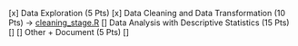 [x] Data Exploration (5 Pts)
[x] Data Cleaning and Data Transformation (10 Pts) -> [cleaning_stage.R](./cleaning_stage.R)
[] Data Analysis with Descriptive Statistics (15 Pts) []
[] Other + Document (5 Pts) []
